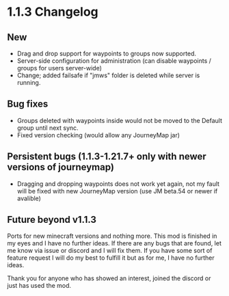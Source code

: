 # 1.1.3 Changelog

## New

- Drag and drop support for waypoints to groups now supported.
- Server-side configuration for administration (can disable waypoints / groups for users server-wide)
- Change; added failsafe if "jmws" folder is deleted while server is running.

## Bug fixes

- Groups deleted with waypoints inside would not be moved to the Default group until next sync.
- Fixed version checking (would allow any JourneyMap jar)

## Persistent bugs (1.1.3-1.21.7+ only with newer versions of journeymap)

- Dragging and dropping waypoints does not work yet again, not my fault will be fixed with new JourneyMap version (use JM beta.54 or newer if avalible)

## Future beyond v1.1.3

Ports for new minecraft versions and nothing more. This mod is finished in my eyes and I have no further ideas.
If there are any bugs that are found, let me know via issue or discord and I will fix them.
If you have some sort of feature request I will do my best to fulfill it but as for me, I have no further ideas.

Thank you for anyone who has showed an interest, joined the discord or just has used the mod.




